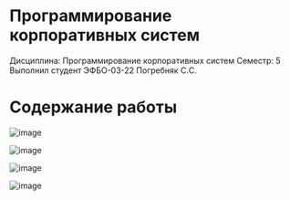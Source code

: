 # Программирование корпоративных систем

Дисциплина: Программирование корпоративных систем
Семестр: 5
Выполнил студент ЭФБО-03-22 Погребняк С.C.

# Содержание работы

![image](https://github.com/user-attachments/assets/c6b17645-eda4-4f05-bc66-9270c09f009e)

![image](https://github.com/user-attachments/assets/04598ad6-f691-4b70-ae4d-d565619efccd)

![image](https://github.com/user-attachments/assets/6e67d8cc-1b4d-4413-a831-c0abe73c10fc)

![image](https://github.com/user-attachments/assets/d378c852-5dc5-497c-b17b-97c6c00ae6cc)
